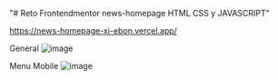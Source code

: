 "# Reto Frontendmentor news-homepage HTML CSS y JAVASCRIPT" 

https://news-homepage-xi-ebon.vercel.app/

General
![image](https://github.com/gabrielveliz/news-homepage/assets/24717811/c38c8120-bd1e-4dd9-87b2-21e78d8d2864)

Menu Mobile
![image](https://github.com/gabrielveliz/news-homepage/assets/24717811/a93b56a2-6111-48e6-ad9e-b8efcbd4e328)

